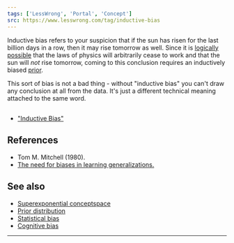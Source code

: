 ```yaml
---
tags: ['LessWrong', 'Portal', 'Concept']
src: https://www.lesswrong.com/tag/inductive-bias
---
```


Inductive bias refers to your suspicion that if the sun has risen for the last billion days in a row, then it may rise tomorrow as well. Since it is [logically possible](https://wiki.lesswrong.com/wiki/logically_possible) that the laws of physics will arbitrarily cease to work and that the sun will *not* rise tomorrow, coming to this conclusion requires an inductively biased [prior](https://wiki.lesswrong.com/wiki/prior).

This sort of bias is not a bad thing - without "inductive bias" you can't draw any conclusion at all from the data. It's just a different technical meaning attached to the same word.

## 
- ["Inductive Bias"](http://lesswrong.com/lw/hg/inductive_bias/)

## References
- Tom M. Mitchell (1980). 
- [The need for biases in learning generalizations.](http://citeseerx.ist.psu.edu/viewdoc/summary?doi=10.1.1.120.4179)

## See also
- [Superexponential conceptspace](https://www.lesswrong.com/tag/superexponential-conceptspace)
- [Prior distribution](https://wiki.lesswrong.com/wiki/Prior_distribution)
- [Statistical bias](https://www.lesswrong.com/tag/statistical-bias)
- [Cognitive bias](https://wiki.lesswrong.com/wiki/Cognitive_bias)



---

